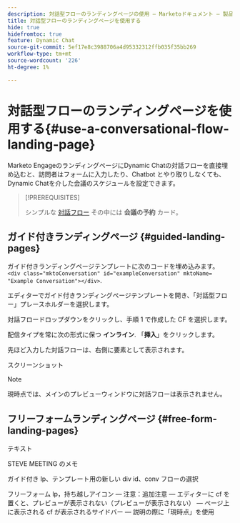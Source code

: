 ```yaml
---
description: 対話型フローのランディングページの使用 — Marketoドキュメント — 製品ドキュメント
title: 対話型フローのランディングページを使用する
hide: true
hidefromtoc: true
feature: Dynamic Chat
source-git-commit: 5ef17e8c3988706a4d95332312ffb035f35bb269
workflow-type: tm+mt
source-wordcount: '226'
ht-degree: 1%

---
```


# 対話型フローのランディングページを使用する{#use-a-conversational-flow-landing-page}

Marketo EngageのランディングページにDynamic Chatの対話フローを直接埋め込むと、訪問者はフォームに入力したり、Chatbot とやり取りしなくても、Dynamic Chatを介した会議のスケジュールを設定できます。

>[!PREREQUISITES]
>
>シンプルな [対話フロー](/help/marketo/product-docs/demand-generation/dynamic-chat/automated-chat/create-a-conversational-flow.md) その中には **会議の予約** カード。

## ガイド付きランディングページ {#guided-landing-pages}

ガイド付きランディングページテンプレートに次のコードを埋め込みます。 `<div class="mktoConversation" id="exampleConversation" mktoName= "Example Conversation"></div>`.

エディターでガイド付きランディングページテンプレートを開き、「対話型フロー」プレースホルダーを選択します。

対話フロードロップダウンをクリックし、手順 1 で作成した CF を選択します。

配信タイプを常に次の形式に保つ **インライン**. 「**挿入**」をクリックします。

先ほど入力した対話フローは、右側に要素として表示されます。

スクリーンショット

>[!NOTE]
>
>現時点では、メインのプレビューウィンドウに対話フローは表示されません。

## フリーフォームランディングページ {#free-form-landing-pages}

テキスト


STEVE MEETING のメモ

ガイド付き lp、テンプレート用の新しい div id、conv フローの選択

フリーフォーム lp，持ち越しアイコン — 注意：追加注意 — エディターに cf を置くと、プレビューが表示されない（プレビューが表示されない） — ページ上に表示される cf が表示されるサイドバー — 説明の際に「現時点」を使用

